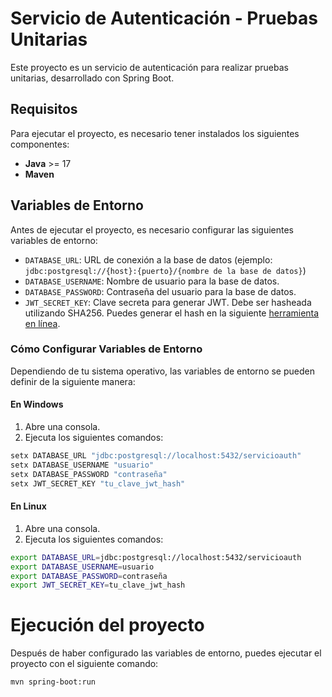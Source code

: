 # Servicio de Autenticación - Pruebas Unitarias

Este proyecto es un servicio de autenticación para realizar pruebas unitarias, desarrollado con Spring Boot.

## Requisitos

Para ejecutar el proyecto, es necesario tener instalados los siguientes componentes:

- **Java** >= 17
- **Maven**

## Variables de Entorno

Antes de ejecutar el proyecto, es necesario configurar las siguientes variables de entorno:

- `DATABASE_URL`: URL de conexión a la base de datos (ejemplo: `jdbc:postgresql://{host}:{puerto}/{nombre de la base de datos}`)
- `DATABASE_USERNAME`: Nombre de usuario para la base de datos.
- `DATABASE_PASSWORD`: Contraseña del usuario para la base de datos.
- `JWT_SECRET_KEY`: Clave secreta para generar JWT. Debe ser hasheada utilizando SHA256. Puedes generar el hash en la siguiente [herramienta en línea](https://www.devglan.com/online-tools/hmac-sha256-online).

### Cómo Configurar Variables de Entorno

Dependiendo de tu sistema operativo, las variables de entorno se pueden definir de la siguiente manera:

#### En Windows

1. Abre una consola.
2. Ejecuta los siguientes comandos:

```bash
setx DATABASE_URL "jdbc:postgresql://localhost:5432/servicioauth"
setx DATABASE_USERNAME "usuario"
setx DATABASE_PASSWORD "contraseña"
setx JWT_SECRET_KEY "tu_clave_jwt_hash"
```

#### En Linux

1. Abre una consola.
2. Ejecuta los siguientes comandos:

```bash
export DATABASE_URL=jdbc:postgresql://localhost:5432/servicioauth
export DATABASE_USERNAME=usuario
export DATABASE_PASSWORD=contraseña
export JWT_SECRET_KEY=tu_clave_jwt_hash
```

# Ejecución del proyecto
Después de haber configurado las variables de entorno, puedes ejecutar el proyecto con el siguiente comando:
```bash
mvn spring-boot:run
```
